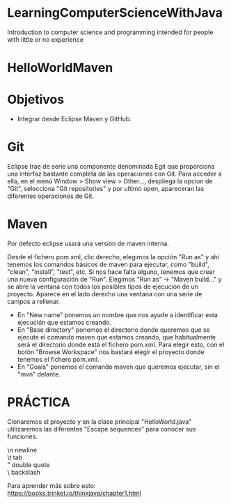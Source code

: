# LearningComputerScienceWithJava
Introduction to computer science and programming intended for people with little or no experience



# HelloWorldMaven

# Objetivos

- Integrar desde Eclipse Maven y GitHub.

# Git
Eclipse trae de serie una componente denominada Egit que proporciona una interfaz bastante completa de las operaciones con Git. Para acceder a ella, en el menú Window > Show view > Other…, despliega la opcion de "Git", selecciona "Git repositories" y por ultimo open, apareceran las diferentes operaciones de Git.


# Maven
Por defecto eclipse usará una versión de maven interna.

Desde el fichero pom.xml, clic derecho, elegimos la opción "Run as" y ahí tenemos los comandos básicos de maven para ejecutar, como "build", "clean", "install", "test", etc.
Si nos hace falta alguno, tenemos que crear una nueva configuración de "Run". Elegimos "Run as" -> "Maven build..." y se abre la ventana con todos los posibles tipos de ejecución de un proyecto. Aparece en el lado derecho una ventana con una serie de campos a rellenar.

- En "New name" ponemos un nombre que nos ayude a identificar esta ejecución que estamos creando.
- En "Base directory" ponemos el directorio donde queremos que se ejecute el comando maven que estamos creando, que habitualmente será el directorio donde está el fichero pom.xml. Para elegir esto, con el botón "Browse Workspace" nos bastará elegir el proyecto donde tenemos el fichero pom.xml.
- En "Goals" ponemos el comando maven que queremos ejecutar, sin el "mvn" delante.


# PRÁCTICA
Clonaremos el proyecto y en la clase principal "HelloWorld.java" utilizaremos las diferentes "Escape sequences" para conocer sus funciones. 

\n	newline <br /> 
\t	tab <br />
\"	double quote <br />
\	backslash 


Para aprender más sobre esto: https://books.trinket.io/thinkjava/chapter1.html 









